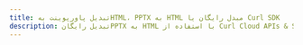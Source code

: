 ---title: تبدیل پاورپوینت بهHTML، PPTX به HTML مبدل رایگان یا Curl SDKdescription: تبدیل رایگانPPTX به HTML با استفاده از Curl Cloud APIs & SDK. همچنین اسناد Microsoft PowerPoint را در Cloud ایجاد، ویرایش و رندر کنید.---